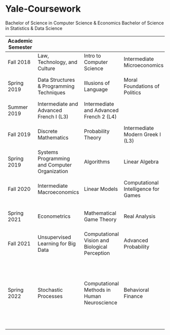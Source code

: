 # Yale-Coursework
Bachelor of Science in Computer Science & Economics
Bachelor of Science in Statistics & Data Science

| Academic Semester |                                               |                                         |                                  |                                     |                                 |               |
|-------------------|-----------------------------------------------|-----------------------------------------|----------------------------------|-------------------------------------|---------------------------------|---------------|
| Fall 2018         | Law, Technology, and Culture                  | Intro to Computer Science               | Intermediate Microeconomics      | Legal Spanish (L5)                  |                                 |               |
| Spring 2019       | Data Structures & Programming Techniques      | Illusions of Language                   | Moral Foundations of Politics    | Data Exploration and Analysis       | Intro to Psychology             |               |
| Summer 2019       | Intermediate and Advanced French I (L3)       | Intermediate and Advanced French 2 (L4) |                                  |                                     |                                 |               |
| Fall 2019         | Discrete Mathematics                          | Probability Theory                      | Intermediate Modern Greek I (L3) | African Encounters with Colonialism |                                 |               |
| Spring 2019       | Systems Programming and Computer Organization | Algorithms                              | Linear Algebra                   | Theory of Statistics                | Global Warming: Climate Physics | Writing Humor |
| Fall 2020         | Intermediate Macroeconomics | Linear Models |  Computational Intelligence for Games     | Vector Analysis   | Data Mining and Machine Learning                                | Elementary Modern Chinese I              |
| Spring 2021       |  Econometrics    |  Mathematical Game Theory    |  Real Analysis       |  Machine Learning and Causal Inference  |    Computer Graphics                             |               |
| Fall 2021         | Unsupervised Learning for Big Data      |  Computational Vision and Biological Perception       |    Advanced Probability                              |  International Finance     |   Computer Security                             |      Historical Linguistics         |
| Spring 2022       |  Stochastic Processes         |   Computational Methods in Human Neuroscience       |    Behavioral Finance       |    Applied Spatial Statistics       |      Computer Science & Economics Senior Project  (Modeling Drama Throughout a Premier League Season  |   Statistics & Data Science Senior Project  (Predicting Acute Kidney Injury After Percutaneous Coronary Intervention  |
